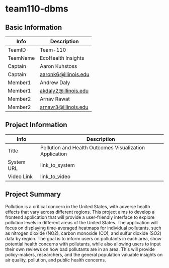 # team110-dbms

## Basic Information

|   Info      |        Description     |
| ----------- | ---------------------- |
| TeamID      |        Team-110        |
| TeamName    |    EcoHealth Insights  |
| Captain     |       Aaron Kuhstoss   |
| Captain     |   aaronk6@illinois.edu |
| Member1     |       Andrew Daly      |
| Member1     |   akdaly2@illinois.edu |
| Member2     |       Arnav Rawat      |
| Member2     |   arnavr3@illinois.edu |

## Project Information

|   Info      |        Description     |
| ----------- | ---------------------- |
|  Title      | Pollution and Health Outcomes Visualization Application   |
| System URL  |      link_to_system    |
| Video Link  |      link_to_video     |

## Project Summary

Pollution is a critical concern in the United States, with adverse health effects that vary across different regions. This project aims to develop a frontend application that will provide a user-friendly interface to explore pollution levels in different areas of the United States. The application will focus on displaying time-averaged heatmaps for individual pollutants, such as nitrogen dioxide (NO2), carbon monoxide (CO), and sulfur dioxide (SO2) data by region. The goal is to inform users on pollutants in each area, show potential health concerns with pollutants, while also allowing users to input their own reviews on how bad pollutants are in an area. This will provide policy-makers, researchers, and the general population valuable insights on air quality, pollution, and public health concerns. 